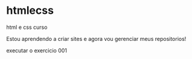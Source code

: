 # htmlecss
 html e css curso

Estou aprendendo a criar sites e agora vou gerenciar meus repositorios!

executar o exercicio 001